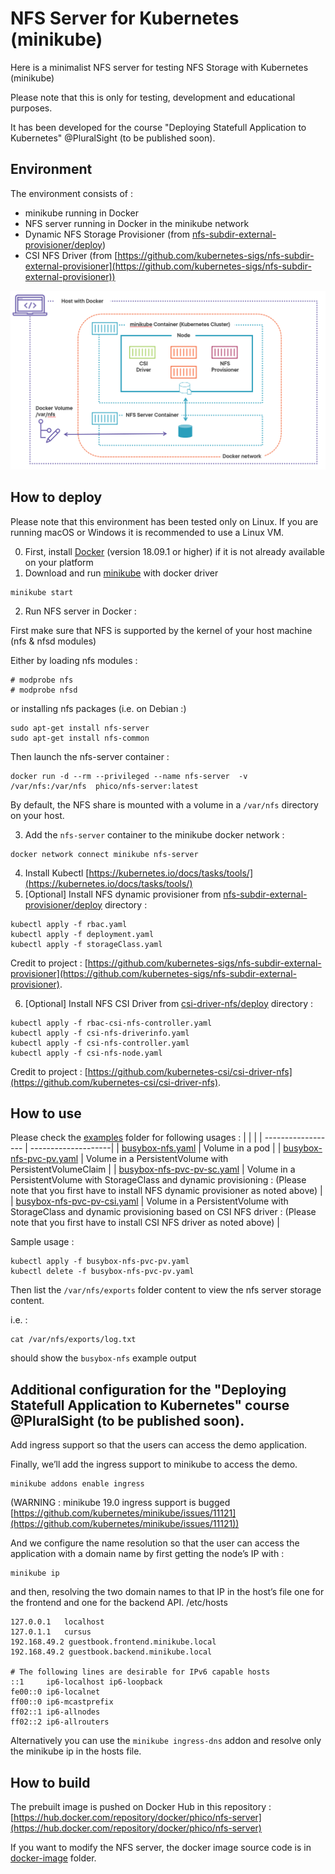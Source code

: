 # NFS Server for Kubernetes (minikube)

Here is a minimalist NFS server for testing NFS Storage with Kubernetes (minikube)

Please note that this is only for testing, development and educational purposes.  

It has been developed for the course "Deploying Statefull Application to Kubernetes" @PluralSight (to be published soon).

## Environment
The environment consists of : 
- minikube running in Docker
- NFS server running in Docker in the minikube network
- Dynamic NFS Storage Provisioner (from [nfs-subdir-external-provisioner/deploy](nfs-subdir-external-provisioner/deploy))
- CSI NFS Driver (from [https://github.com/kubernetes-sigs/nfs-subdir-external-provisioner](https://github.com/kubernetes-sigs/nfs-subdir-external-provisioner))

![](env.png)

## How to deploy
Please note that this environment has been tested only on Linux.  If you are running macOS or Windows it is recommended to use a Linux VM.

0. First, install [Docker](https://docs.docker.com/) (version 18.09.1 or higher) if it is not already available on your platform
1. Download and run [minikube](https://minikube.sigs.k8s.io/docs/) with docker driver 
```
minikube start
```
2. Run NFS server in Docker :

First make sure that NFS is supported by the kernel of your host machine (nfs & nfsd modules)

Either by loading nfs modules :
```
# modprobe nfs
# modprobe nfsd
```
 or installing nfs packages 
(i.e. on Debian :)
```
sudo apt-get install nfs-server
sudo apt-get install nfs-common
```
Then launch the nfs-server container :
```
docker run -d --rm --privileged --name nfs-server  -v /var/nfs:/var/nfs  phico/nfs-server:latest
 ``` 
 By default, the NFS share is mounted with a volume in a `/var/nfs` directory on your host.

 3. Add the `nfs-server` container to the minikube docker network :
``` 
docker network connect minikube nfs-server 
```
4. Install Kubectl [https://kubernetes.io/docs/tasks/tools/](https://kubernetes.io/docs/tasks/tools/)
5. [Optional] Install NFS dynamic provisioner from [nfs-subdir-external-provisioner/deploy](nfs-subdir-external-provisioner/deploy) directory : 
```
kubectl apply -f rbac.yaml
kubectl apply -f deployment.yaml
kubectl apply -f storageClass.yaml
``` 

Credit to project : [https://github.com/kubernetes-sigs/nfs-subdir-external-provisioner](https://github.com/kubernetes-sigs/nfs-subdir-external-provisioner).  

6. [Optional] Install NFS CSI Driver from [csi-driver-nfs/deploy](csi-driver-nfs/deploy)  directory :

```
kubectl apply -f rbac-csi-nfs-controller.yaml
kubectl apply -f csi-nfs-driverinfo.yaml
kubectl apply -f csi-nfs-controller.yaml
kubectl apply -f csi-nfs-node.yaml
```
Credit to project : [https://github.com/kubernetes-csi/csi-driver-nfs](https://github.com/kubernetes-csi/csi-driver-nfs). 



## How to use
Please check the [examples](examples) folder for following usages :
|                    |                         |
| ------------------ | --------------------|
| [busybox-nfs.yaml](examples/busybox-nfs.yaml)      | Volume in a pod |
| [busybox-nfs-pvc-pv.yaml](examples/busybox-nfs-pvc-pv.yaml)      |    Volume in a PersistentVolume with PersistentVolumeClaim |
| [busybox-nfs-pvc-pv-sc.yaml](examples/busybox-nfs-pvc-pv-sc.yaml) |    Volume in a PersistentVolume with StorageClass and dynamic provisioning : (Please note that you first have to install NFS dynamic provisioner as noted above)  |
| [busybox-nfs-pvc-pv-csi.yaml](examples/busybox-nfs-pvc-pv-csi.yaml) |    Volume in a PersistentVolume with StorageClass and dynamic provisioning based on CSI NFS driver : (Please note that you first have to install CSI NFS driver as noted above)  |

Sample usage :
```
kubectl apply -f busybox-nfs-pvc-pv.yaml
kubectl delete -f busybox-nfs-pvc-pv.yaml
```
Then list the `/var/nfs/exports` folder content to view the nfs server storage content.

i.e. :
```
cat /var/nfs/exports/log.txt
```
should show the `busybox-nfs` example output


## Additional configuration for the "Deploying Statefull Application to Kubernetes" course @PluralSight (to be published soon).

Add ingress support so that the users can access the demo application.

Finally, we’ll add the ingress support to minikube to access the demo. 
``` 
minikube addons enable ingress
``` 
(WARNING : minikube 19.0 ingress support is bugged [https://github.com/kubernetes/minikube/issues/11121](https://github.com/kubernetes/minikube/issues/11121))

And we configure the name resolution so that the user can access the application with a domain name
 by first getting the node’s IP with :
 ```
 minikube ip
 ```
and then, resolving the two domain names to that IP in the host’s file one for the frontend and one for the backend API.
/etc/hosts
```
127.0.0.1	localhost
127.0.1.1	cursus
192.168.49.2 guestbook.frontend.minikube.local
192.168.49.2 guestbook.backend.minikube.local

# The following lines are desirable for IPv6 capable hosts
::1     ip6-localhost ip6-loopback
fe00::0 ip6-localnet
ff00::0 ip6-mcastprefix
ff02::1 ip6-allnodes
ff02::2 ip6-allrouters
```

Alternatively you can use the `minikube ingress-dns` addon and resolve only the minikube ip in the hosts file.


## How to build 

The prebuilt image is pushed on Docker Hub in this repository : [https://hub.docker.com/repository/docker/phico/nfs-server](https://hub.docker.com/repository/docker/phico/nfs-server)

If you want to modify the NFS server, the docker image source code is in [docker-image](docker-image) folder.
